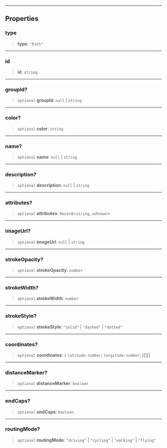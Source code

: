 ***

## Properties

### type

> **type**: `"Path"`

***

### id

> **id**: `string`

***

### groupId?

> `optional` **groupId**: `null` | `string`

***

### color?

> `optional` **color**: `string`

***

### name?

> `optional` **name**: `null` | `string`

***

### description?

> `optional` **description**: `null` | `string`

***

### attributes?

> `optional` **attributes**: `Record`\<`string`, `unknown`>

***

### imageUrl?

> `optional` **imageUrl**: `null` | `string`

***

### strokeOpacity?

> `optional` **strokeOpacity**: `number`

***

### strokeWidth?

> `optional` **strokeWidth**: `number`

***

### strokeStyle?

> `optional` **strokeStyle**: `"solid"` | `"dashed"` | `"dotted"`

***

### coordinates?

> `optional` **coordinates**: \{ `latitude`: `number`; `longitude`: `number`; }\[]\[]

***

### distanceMarker?

> `optional` **distanceMarker**: `boolean`

***

### endCaps?

> `optional` **endCaps**: `boolean`

***

### routingMode?

> `optional` **routingMode**: `"driving"` | `"cycling"` | `"walking"` | `"flying"`
